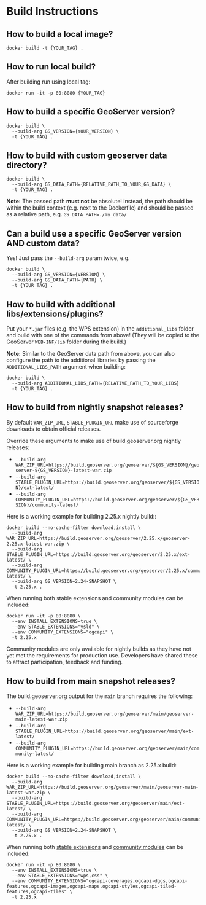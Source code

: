 # Build Instructions

## How to build a local image?

```shell
docker build -t {YOUR_TAG} .
```

## How to run local build?

After building run using local tag:

```shell
docker run -it -p 80:8080 {YOUR_TAG}
```

## How to build a specific GeoServer version?

```shell
docker build \
  --build-arg GS_VERSION={YOUR_VERSION} \
  -t {YOUR_TAG} .
```

## How to build with custom geoserver data directory?

```shell
docker build \
  --build-arg GS_DATA_PATH={RELATIVE_PATH_TO_YOUR_GS_DATA} \
  -t {YOUR_TAG} .
```

**Note:** The passed path **must not** be absolute! Instead, the path should be within the build context (e.g. next to the Dockerfile) and should be passed as a relative path, e.g. `GS_DATA_PATH=./my_data/`

## Can a build use a specific GeoServer version AND custom data?

Yes! Just pass the `--build-arg` param twice, e.g.

```shell
docker build \
  --build-arg GS_VERSION={VERSION} \
  --build-arg GS_DATA_PATH={PATH} \
  -t {YOUR_TAG} .
```

## How to build with additional libs/extensions/plugins?

Put your `*.jar` files (e.g. the WPS extension) in the `additional_libs` folder and build with one of the commands from above! (They will be copied to the GeoServer `WEB-INF/lib` folder during the build.)

**Note:** Similar to the GeoServer data path from above, you can also configure the path to the additional libraries by passing the `ADDITIONAL_LIBS_PATH` argument when building:

```shell
docker build \
  --build-arg ADDITIONAL_LIBS_PATH={RELATIVE_PATH_TO_YOUR_LIBS}
  -t {YOUR_TAG} .
```

## How to build from nightly snapshot releases?

By default ``WAR_ZIP_URL``, ``STABLE_PLUGIN_URL`` make use of sourceforge downloads to obtain official releases.

Override these arguments to make use of build.geoserver.org nightly releases:

* ``--build-arg WAR_ZIP_URL=https://build.geoserver.org/geoserver/${GS_VERSION}/geoserver-${GS_VERSION}-latest-war.zip``
* ``--build-arg STABLE_PLUGIN_URL=https://build.geoserver.org/geoserver/${GS_VERSION}/ext-latest/``
* ``--build-arg COMMUNITY_PLUGIN_URL=https://build.geoserver.org/geoserver/${GS_VERSION}/community-latest/``

Here is a working example for building 2.25.x nightly build::
```
docker build --no-cache-filter download,install \
  --build-arg WAR_ZIP_URL=https://build.geoserver.org/geoserver/2.25.x/geoserver-2.25.x-latest-war.zip \
  --build-arg STABLE_PLUGIN_URL=https://build.geoserver.org/geoserver/2.25.x/ext-latest/ \
  --build-arg COMMUNITY_PLUGIN_URL=https://build.geoserver.org/geoserver/2.25.x/community-latest/ \
  --build-arg GS_VERSION=2.24-SNAPSHOT \
  -t 2.25.x .
```

When running both stable extensions and community modules can be included:

```
docker run -it -p 80:8080 \
  --env INSTALL_EXTENSIONS=true \
  --env STABLE_EXTENSIONS="ysld" \
  --env COMMUNITY_EXTENSIONS="ogcapi" \
  -t 2.25.x
```

Community modules are only available for nightly builds as they have not yet met the requirements for production use. Developers have shared these to attract participation, feedback and funding.

## How to build from main snapshot releases?

The build.geoserver.org output for the ``main`` branch requires the following:

* ``--build-arg WAR_ZIP_URL=https://build.geoserver.org/geoserver/main/geoserver-main-latest-war.zip``
* ``--build-arg STABLE_PLUGIN_URL=https://build.geoserver.org/geoserver/main/ext-latest/``
* ``--build-arg COMMUNITY_PLUGIN_URL=https://build.geoserver.org/geoserver/main/community-latest/``


Here is a working example for building main branch as 2.25.x build:

```
docker build --no-cache-filter download,install \
  --build-arg WAR_ZIP_URL=https://build.geoserver.org/geoserver/main/geoserver-main-latest-war.zip \
  --build-arg STABLE_PLUGIN_URL=https://build.geoserver.org/geoserver/main/ext-latest/ \
  --build-arg COMMUNITY_PLUGIN_URL=https://build.geoserver.org/geoserver/main/community-latest/ \
  --build-arg GS_VERSION=2.24-SNAPSHOT \
  -t 2.25.x .
```

When running both [stable extensions](https://build.geoserver.org/geoserver/main/ext-latest/) and [community modules](https://build.geoserver.org/geoserver/main/community-latest/) can be included:

```
docker run -it -p 80:8080 \
  --env INSTALL_EXTENSIONS=true \
  --env STABLE_EXTENSIONS="wps,css" \
  --env COMMUNITY_EXTENSIONS="ogcapi-coverages,ogcapi-dggs,ogcapi-features,ogcapi-images,ogcapi-maps,ogcapi-styles,ogcapi-tiled-features,ogcapi-tiles" \
  -t 2.25.x
```

